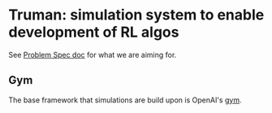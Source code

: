 # Truman: simulation system to enable development of RL algos

See [Problem Spec doc](https://docs.google.com/document/d/1kHmvkw4ok7knxq1hOK_XbKnm2sc-bL-7bU-tz53rC0A/edit#heading=h.ttm0ptnazbea) for what
we are aiming for.

## Gym

The base framework that simulations are build upon is OpenAI's [gym](https://github.com/openai/gym).
